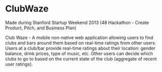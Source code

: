 ClubWaze
========

Made during Stanford Startup Weekend 2013 (48 Hackathon - Create Product, Pitch, and Business Plan)

Club Waze - A mobile non-native web application allowing users to find clubs and bars around them based on real-time ratings from other users.
Users at a club/bar provide real-time ratings about their location: gender balance, drink prices, type of music, etc.
Other users can decide which clubs to go to based on the current state of the club (aggregate of recent user ratings).
